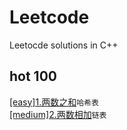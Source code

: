 # Leetcode
Leetocde solutions in C++ 

## hot 100

[[easy]1.两数之和](https://github.com/ZhengCangping/Leetcode/tree/main/%5Beasy%5D1.two-sum)`哈希表`  
[[medium]2.两数相加](https://github.com/ZhengCangping/Leetcode/tree/main/%5Bmediun%5D2.add-two-numbers)`链表`  
